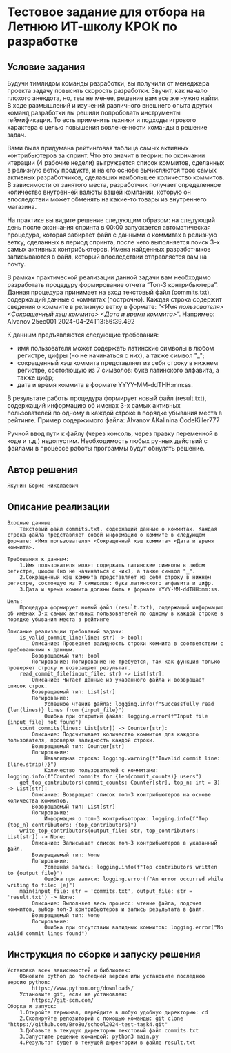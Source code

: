 # Тестовое задание для отбора на Летнюю ИТ-школу КРОК по разработке

## Условие задания
Будучи тимлидом команды разработки, вы получили от менеджера проекта задачу повысить скорость разработки. Звучит, как начало плохого анекдота, но, тем не менее, решение вам все же нужно найти. В ходе размышлений и изучений различного внешнего опыта других команд разработки вы решили попробовать инструменты геймификации. То есть применить техники и подходы игрового характера с целью повышения вовлеченности команды в решение задач.

Вами была придумана рейтинговая таблица самых активных контрибьютеров за спринт. Что это значит в теории: по окончании итерации (4 рабочие недели) выгружается список коммитов, сделанных в релизную ветку продукта, и на его основе вычисляются трое самых активных разработчиков, сделавших наибольшее количество коммитов. В зависимости от занятого места, разработчик получает определенное количество внутренней валюты вашей компании, которую он впоследствии может обменять на какие-то товары из внутреннего магазина.

На практике вы видите решение следующим образом: на следующий день после окончания спринта в 00:00 запускается автоматическая процедура, которая забирает файл с данными о коммитах в релизную ветку, сделанных в период спринта, после чего выполняется поиск 3-х самых активных контрибьютеров. Имена найденных разработчиков записываются в файл, который впоследствии отправляется вам на почту.

В рамках практической реализации данной задачи вам необходимо разработать процедуру формирование отчета “Топ-3 контрибьютера”. Данная процедура принимает на вход текстовый файл (commits.txt), содержащий данные о коммитах (построчно). Каждая строка содержит сведения о коммите в релизную ветку в формате: “_<Имя пользователя> <Сокращенный хэш коммита> <Дата и время коммита>_”.
Например: AIvanov 25ec001 2024-04-24T13:56:39.492

К данным предъявляются следующие требования:
- имя пользователя может содержать латинские символы в любом регистре, цифры (но не начинаться с них), а также символ "_";
- сокращенный хэш коммита представляет из себя строку в нижнем регистре, состояющую из 7 символов: букв латинского алфавита, а также цифр;
- дата и время коммита в формате YYYY-MM-ddTHH:mm:ss.

В результате работы процедура формирует новый файл (result.txt), содержащий информацию об именах 3-х самых активных пользователей по одному в каждой строке в порядке убывания места в рейтинге. Пример содержимого файла:
AIvanov
AKalinina
CodeKiller777

Ручной ввод пути к файлу (через консоль, через правку переменной в коде и т.д.) недопустим. Необходимость любых ручных действий с файлами в процессе работы программы будут обнулять решение.

## Автор решения
    Якунин Борис Николаевич

## Описание реализации
    Входные данные:
        Текстовый файл commits.txt, содержащий данные о коммитах. Каждая строка файла представляет собой информацию о коммите в следующем формате: <Имя пользователя> <Сокращенный хэш коммита> <Дата и время коммита>.
    
    Требования к данным:
        1.Имя пользователя может содержать латинские символы в любом регистре, цифры (но не начинаться с них), а также символ "_".
        2.Сокращенный хэш коммита представляет из себя строку в нижнем регистре, состоящую из 7 символов: букв латинского алфавита и цифр.
        3.Дата и время коммита должны быть в формате YYYY-MM-ddTHH:mm:ss.

    Цель:
        Процедура формирует новый файл (result.txt), содержащий информацию об именах 3-х самых активных пользователей по одному в каждой строке в порядке убывания места в рейтинге

    Описание реализации требований задачи:
        is_valid_commit_line(line: str) -> bool:
            Описание: Проверяет валидность строки коммита в соответствии с требованиями к данным.
            Возвращаемый тип: bool
            Логирование: Логирование не требуется, так как функция только проверяет строку и возвращает результат.
        read_commit_file(input_file: str) -> List[str]:
            Описание: Читает данные из указанного файла и возвращает список строк.
            Возвращаемый тип: List[str]
            Логирование:
                Успешное чтение файла: logging.info(f"Successfully read {len(lines)} lines from {input_file}")
                Ошибка при открытии файла: logging.error(f"Input file {input_file} not found")
        count_commits(lines: List[str]) -> Counter[str]:
            Описание: Подсчитывает количество коммитов для каждого пользователя, проверяя валидность каждой строки.
            Возвращаемый тип: Counter[str]
            Логирование:
                Невалидная строка: logging.warning(f"Invalid commit line: {line.strip()}")
                Количество пользователей с коммитами: logging.info(f"Counted commits for {len(commit_counts)} users")
        get_top_contributors(commit_counts: Counter[str], top_n: int = 3) -> List[str]:
            Описание: Возвращает список топ-3 контрибьютеров на основе количества коммитов.
            Возвращаемый тип: List[str]
            Логирование:
                Информация о топ-3 контрибьюторах: logging.info(f"Top {top_n} contributors: {top_contributors}")
        write_top_contributors(output_file: str, top_contributors: List[str]) -> None:
            Описание: Записывает список топ-3 контрибьютеров в указанный файл.
            Возвращаемый тип: None
            Логирование:
                Успешная запись: logging.info(f"Top contributors written to {output_file}")
                Ошибка при записи: logging.error(f"An error occurred while writing to file: {e}")
        main(input_file: str = 'commits.txt', output_file: str = 'result.txt') -> None:
            Описание: Выполняет весь процесс: чтение файла, подсчет коммитов, выбор топ-3 контрибьютеров и запись результата в файл.
            Возвращаемый тип: None
            Логирование:
                Ошибка при отсутствии валидных коммитов: logging.error("No valid commit lines found")

## Инструкция по сборке и запуску решения
    Установка всех зависимостей и библиотек:
        Обновите python до последней версии или установите последнюю версию python:
            https://www.python.org/downloads/
        Установите git, если не установлен:
            https://git-scm.com/
    Сборка и запуск:
        1.Откройте терминал, перейдите в любую удобную директорию: cd
        2.Скопируйте репозиторий c помощью команды: git clone "https://github.com/Bro8u/school2024-test-task4.git"
        3.Добавьте в текущую директорию текстовый файл commits.txt
        3.Запустите решение командой: python3 main.py
        4.Результат будет в текущей директории в файле result.txt